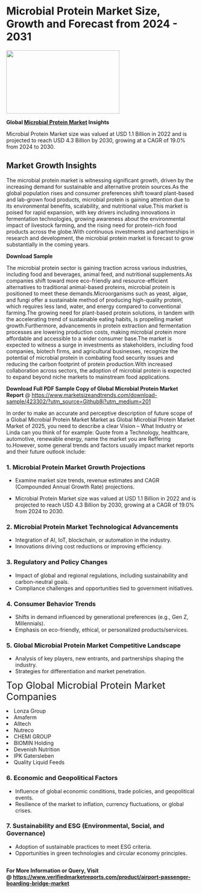 <H1>Microbial Protein Market Size, Growth and Forecast from 2024 - 2031</H1><img class="aligncenter size-medium wp-image-584254" src="https://thirdeyenews.in/wp-content/uploads/2024/09/Global-Market-Research-300x168.jpeg" alt="" width="300" height="168" /><p><strong>Global&nbsp;<a href="https://www.marketsizeandtrends.com/download-sample/423302/?utm_source=Github8j?utm_medium=201">Microbial Protein Market</a> Insights</strong></p><p>Microbial Protein Market size was valued at USD 1.1 Billion in 2022 and is projected to reach USD 4.3 Billion by 2030, growing at a CAGR of 19.0% from 2024 to 2030.</p><p><h2>Market Growth Insights</h2> <p>The microbial protein market is witnessing significant growth, driven by the increasing demand for sustainable and alternative protein sources.As the global population rises and consumer preferences shift toward plant-based and lab-grown food products, microbial protein is gaining attention due to its environmental benefits, scalability, and nutritional value.This market is poised for rapid expansion, with key drivers including innovations in fermentation technologies, growing awareness about the environmental impact of livestock farming, and the rising need for protein-rich food products across the globe.With continuous investments and partnerships in research and development, the microbial protein market is forecast to grow substantially in the coming years.</p> <p><strong>Download Sample</strong></p> <p>The microbial protein sector is gaining traction across various industries, including food and beverages, animal feed, and nutritional supplements.As companies shift toward more eco-friendly and resource-efficient alternatives to traditional animal-based proteins, microbial protein is positioned to meet these demands.Microorganisms such as yeast, algae, and fungi offer a sustainable method of producing high-quality protein, which requires less land, water, and energy compared to conventional farming.The growing need for plant-based protein solutions, in tandem with the accelerating trend of sustainable eating habits, is propelling market growth.Furthermore, advancements in protein extraction and fermentation processes are lowering production costs, making microbial protein more affordable and accessible to a wider consumer base.The market is expected to witness a surge in investments as stakeholders, including food companies, biotech firms, and agricultural businesses, recognize the potential of microbial protein in combating food security issues and reducing the carbon footprint of protein production.With increased collaboration across sectors, the adoption of microbial protein is expected to expand beyond niche markets to mainstream food applications.<p><span class=""><strong>Download Full PDF Sample Copy of Global Microbial Protein Market Report</strong> @ <a href="https://www.marketsizeandtrends.com/download-sample/423302/?utm_source=Github8j?utm_medium=201" target="_blank">https://www.marketsizeandtrends.com/download-sample/423302/?utm_source=Github8j?utm_medium=201</a></span></p><p>In order to make an accurate and perceptive description of future scope of a Global&nbsp;Microbial Protein Market Market as Global&nbsp;Microbial Protein Market Market of 2025, you need to describe a clear Vision &ndash; What Industry or Linda can you think of for example: Quote from a Technology, healthcare, automotive, renewable energy, name the market you are Reffering to.However, some general trends and factors usually impact market reports and their future outlook include:</p><h3>1.&nbsp;<strong>Microbial Protein Market Growth Projections</strong></h3><ul><li>Examine market size trends, revenue estimates and CAGR (Compounded Annual Growth Rate) projections.</li><li><p>Microbial Protein Market size was valued at USD 1.1 Billion in 2022 and is projected to reach USD 4.3 Billion by 2030, growing at a CAGR of 19.0% from 2024 to 2030.</p></li></ul><h3>2.&nbsp;<strong>Microbial Protein Market Technological Advancements</strong></h3><ul><li>Integration of AI, IoT, blockchain, or automation in the industry.</li><li>Innovations driving cost reductions or improving efficiency.</li></ul><h3>3.&nbsp;<strong>Regulatory and Policy Changes</strong></h3><ul><li>Impact of global and regional regulations, including sustainability and carbon-neutral goals.</li><li>Compliance challenges and opportunities tied to government initiatives.</li></ul><h3>4.&nbsp;<strong>Consumer Behavior Trends</strong></h3><ul><li>Shifts in demand influenced by generational preferences (e.g., Gen Z, Millennials).</li><li>Emphasis on eco-friendly, ethical, or personalized products/services.</li></ul><h3>5.&nbsp;<strong>Global Microbial Protein Market Competitive Landscape</strong></h3><ul><li>Analysis of key players, new entrants, and partnerships shaping the industry.</li><li>Strategies for differentiation and market penetration.</li></ul><p data-pm-slice="1 1 []"><span style="color: inherit; font-family: inherit; font-size: 25px;">Top Global Microbial Protein Market Companies</span></p><div class="" data-test-id=""><p><li>Lonza Group</li><li> Amaferm</li><li> Alltech</li><li> Nutreco</li><li> CHEMI GROUP</li><li> BIOMIN Holding</li><li> Devenish Nutrition</li><li> IPK Gatersleben</li><li> Quality Liquid Feeds</li></p></div><h3>6.&nbsp;<strong>Economic and Geopolitical Factors</strong></h3><ul><li>Influence of global economic conditions, trade policies, and geopolitical events.</li><li>Resilience of the market to inflation, currency fluctuations, or global crises.</li></ul><h3>7.&nbsp;<strong>Sustainability and ESG (Environmental, Social, and Governance)</strong></h3><ul><li>Adoption of sustainable practices to meet ESG criteria.</li><li>Opportunities in green technologies and circular economy principles.</li></ul><h2><strong style="font-size: 14px;">For More Information or Query, Visit @&nbsp;</strong><a style="background-color: #ffffff; font-size: 14px;" href="https://www.marketsizeandtrends.com/report/microbial-protein-market/" target="_blank">https://www.verifiedmarketreports.com/product/airport-passenger-boarding-bridge-market</a></h2>
